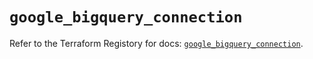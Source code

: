# `google_bigquery_connection`

Refer to the Terraform Registory for docs: [`google_bigquery_connection`](https://registry.terraform.io/providers/hashicorp/google/5.10.0/docs/resources/bigquery_connection).
